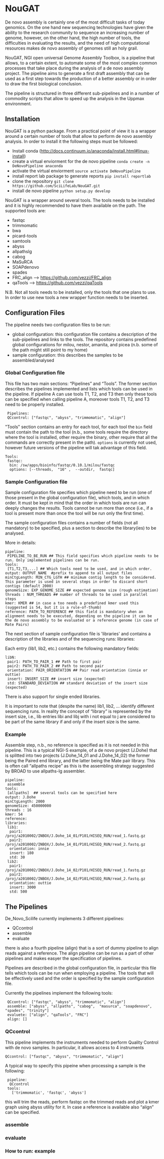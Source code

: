 # NouGAT
De novo assembly is certainly one of the most difficult tasks of today genomics. On the one hand new sequencing technologies have given the ability to the research community to sequence an increasing number of genome, however, on the other hand, the high number of tools, the difficulties in evaluating the results, and the need of high computational resources makes de novo assembly of genomes still an holy grail.

NouGAT, NGI open universal Genome Assembly Toolbox, is a pipeline that allows, to a certain extent, to automate some of the most complex common processes that take place during the analysis of a de novo assembly project. The pipeline aims to generate a first draft assembly that can be used as a first step towards the production of a better assembly or in order to draw the first biological conclusion.

The pipeline is structured in three different sub-pipelines and in a number of commodity scripts that allow to speed up the analysis in the Uppmax environment.

## Installation
NouGAT is a python package. From a practical point of view it is a wrapper around a certain number of tools that allow to perform de novo assembly analysis.
In order to install it the following steps must be followed:
* Install conda (http://docs.continuum.io/anaconda/install.html#linux-install)
* create a virtual enviorment for the de novo pipeline `conda create -n DeNovoPipeline anaconda`
* activate the virtual enviorment `source activate DeNovoPipeline`
* install report lab package to generate reports `pip install reportlab`
* clone the repository `git clone https://github.com/SciLifeLab/NouGAT.git`
* install de novo pipeline `python setup.py develop`

NouGAT is a wrapper around several tools. The tools needs to be installed and it is highly recommended to have them available on the path.
The supported tools are:
* fastqc
* trimmomatic
* bwa
* picard-tools
* samtools
* abyss
* allpathslg
* cabog
* MaSuRCA
* SOAPdenovo
* spades
* FRC_align --> https://github.com/vezzi/FRC_align
* qaTools   --> https://github.com/vezzi/qaTools

N.B. Not all tools needs to be installed, only the tools that one plans to use. In order to use new tools a new wrapper function needs to be inserted.


## Configuration Files
The pipeline needs two configuration files to be run:
* global configuration: this configuration file contains a description of the sub-pipelines and links to the tools. The repository contains predefined global configurations for milou, nestor, amanita, and picea (n.b. some of the path might still point to my home)
* sample configuration: this describes the samples to be assembled/analysed

### Global Configuration file
This file has two main sections: “Pipelines” and “Tools”.
The former section describes the pipelines implemented and lists which tools can be used in the pipeline.
If pipeline A can use tools T1, T2, and T3 then only these tools can be specified when calling pipeline A, moreover tools T1, T2, and T3 need to be properly installed.

```
 Pipelines:
 QCcontrol: ["fastqc", "abyss", "trimmomatic", "align"]
```

"Tools" section contains an entry for each tool, for each tool the `bin` field must contain the path to the tool (n.b., some tools require the directory where the tool is installed, other require the binary, other require that all the commands are correctly present in the path). `options` is currently not used, however future versions of the pipeline will tak advantage of this field.

```
Tools:
 fastqc:
  bin: /sw/apps/bioinfo/fastqc/0.10.1/milou/fastqc
  options: [--threads,  "16" ,  --outdir,  fastqc]
```

### Sample Configuration file
Sample configuration file specifies which pipeline need to be run (one of those present in the global configuration file), which tools, and in which order. It must be kept in mind that the order in which tools are run can deeply changes the results. Tools cannot be run more than once (i.e., if a tool is present more than once the tool will be run only the first time).

The sample configuration files contains a number of fields (not all mandatory) to be specified, plus a section to describe the library(ies) to be analysed.

More in details:

```
pipeline:
 PIPELINE_TO_BE_RUN ## This field specifies which pipeline needs to be run. Only implemented pipelines can be run.
tools:
 [T1,T2,T3,...] ## Which tools need to be used, and in which order.
output: OUTPUT_NAME  #prefix to append to all output files
minCtgLength: MIN_CTG_LGTH ## minimum contig length to be considered. This parameter is used in several steps in order to discard short contigs (default 2000)
genomeSize: EXP_GENOME_SIZE ## expected genome size (rough estimation)
threads : NUM_THREADS ## number of threads to be used in parallel steps
kmer: KMER ## in case a too needs a predefined kmer used this (suggested is 54, but it is a rule-of-thumb)
reference: PATH_TO_REFERENCE ## this field is mandatory when an alignment needs to be executed, depending on the pipeline it can be the de novo assembly to be evaluated or a reference genome (in case of Mate Pairs)
```


The next section of sample configuration file is 'libraries' and contains a description of the libraries and of the sequencing runs:
libraries:

Each entry (lib1, lib2, etc.) contains the following mandatory fields:
 
```
libN:
 pair1: PATH_TO_PAIR_1 ## Path to first pair
 pair2: PATH_TO_PAIR_2 ## Path to second pair
 orientation: PAIR_ORIENTATION ## Pair read orientation (innie or outtie)
 insert: INSERT_SIZE ## insert size (expected)
 std: STANDARD_DEVIATION ## standard deviation of the insert size  (expected)
```
There is also support for single ended libraries.

It is important to note that (despite the name) lib1, lib2, … identify different sequencing runs. In reality the concept of “library” is represented by the insert size, i.e., lib entries libi and libj with i not equal to j are considered to be part of the same library if and only if the insert size is the same.

### Example
Assemble step, n.b., no reference is specified as it is not needed in this pipeline. This is a typical NGI-S example, of a de novo project (J.Dohe) that is splitted into two projects (J.Dohe_14_01  and J.Dohe_14_02) the former being the Paired end library, and the latter being the Mate pair library. This is often call “allpaths recipe” as this is the assembling strategy suggested by BROAD to use allpaths-lg assembler.

```
pipeline:
 assemble
tools:
 [allpaths]  ## several tools can be specified here
output: J.Dohe
minCtgLength: 2000
genomeSize: 450000000
threads : 16
kmer: 54
reference: 
libraries:
 lib1:
  pair1: /proj/a2010002/INBOX/J.Dohe_14_01/P101/HISEQ_RUN/read_1.fastq.gz
  pair2: /proj/a2010002/INBOX/J.Dohe_14_01/P101/HISEQ_RUN/read_2.fastq.gz
  orientation: innie
  insert: 180
  std: 30
 lib2:
  pair1: /proj/a2010002/INBOX/J.Dohe_14_02/P101/HISEQ_RUN/read_1.fastq.gz
  pair2: /proj/a2010002/INBOX/J.Dohe_14_02/P101/HISEQ_RUN/read_2.fastq.gz
  orientation: outtie
  insert: 3000
  std: 500
```


## The Pipelines
De_Novo_Scilife currently implements 3 different pipelines:

* QCcontrol
* assemble
* evaluate

there is also a fourth pipeline (align) that is a sort of dummy pipeline to align reads against a reference. The align pipeline can be run as a part of other pipelines and makes easyer the specification of pipelines.

Pipelines are described in the global configuration file, in particular this file tells which tools can be run when employing a pipeline. The tools that will be effectively used and the order is specified by the sample configuration file.

Currently the pipelines implement the following tools:
```
 QCcontrol: ["fastqc", "abyss", "trimmomatic", "align"]
 assemble: ["abyss", "allpaths", "cabog",  "masurca", "soapdenovo", "spades", "trinity"]
 evaluete: ["align", "qaTools", "FRC"]
 align: []
```

### QCcontrol
This pipeline implements the instruments needed to perform Quality Control with de novo samples. In particular, it allows access to 4 instruments

``` QCcontrol: ["fastqc", "abyss", "trimmomatic", "align"] ```


A typical way to specify this pipeine when processing a sample is the following:

```
 pipeline:
  QCcontrol
 tools:
   ['trimmomatic', 'fastqc', 'abyss']
```

this will trim the reads, perform fastqc on the trimmed reads and plot a kmer graph using abyss utility for it.
In case a reference is available also “align” can be specified. 

### assemble

### evaluate

### How to run: example





